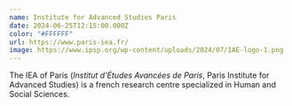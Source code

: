 ```yaml
---
name: Institute for Advanced Studies Paris
date: 2024-06-25T12:15:00.000Z
color: "#FFFFFF"
url: https://www.paris-iea.fr/
image: https://www.ipsp.org/wp-content/uploads/2024/07/IAE-logo-1.png
---
```

The IEA of Paris (*Institut d'Études Avancées de Paris*, Paris Institute for Advanced Studies) is a french research centre specialized in Human and Social Sciences.
